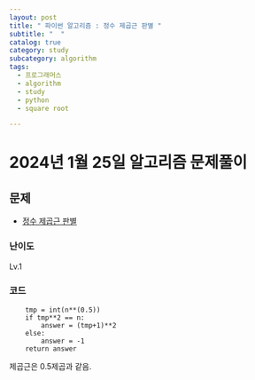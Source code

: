 ```yaml
---
layout: post
title: " 파이썬 알고리즘 : 정수 제곱근 판별 "
subtitle: "  "
catalog: true
category: study
subcategory: algorithm
tags:
  - 프로그래머스
  - algorithm
  - study
  - python
  - square root

---
```


# 2024년 1월 25일 알고리즘 문제풀이

## 문제

- [정수 제곱근 판별](https://school.programmers.co.kr/learn/courses/30/lessons/12934)

### 난이도

Lv.1

### 코드

```pythondef solution(n):
    tmp = int(n**(0.5))
    if tmp**2 == n:
        answer = (tmp+1)**2
    else:
        answer = -1
    return answer
```

제곱근은 0.5제곱과 같음.
